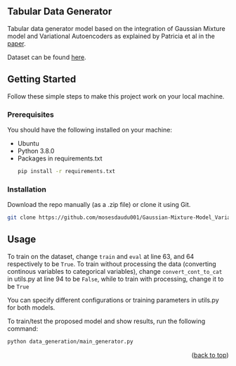 <!-- ABOUT THE PROJECT -->
## Tabular Data Generator

Tabular data generator model based on the integration of Gaussian Mixture model and Variational Autoencoders as explained by Patricia et al in the [paper](https://arxiv.org/pdf/2404.08434). 

Dataset can be found [here](https://www.kaggle.com/datasets/sulianova/cardiovascular-disease-dataset).


<!-- GETTING STARTED -->
## Getting Started
Follow these simple steps to make this project work on your local machine.

### Prerequisites
You should have the following installed on your machine:

* Ubuntu
* Python 3.8.0
* Packages in requirements.txt
  ```sh
  pip install -r requirements.txt
  ```

### Installation

Download the repo manually (as a .zip file) or clone it using Git.
   ```sh
   git clone https://github.com/mosesdaudu001/Gaussian-Mixture-Model_Variational-Autoencoder
   ```


<!-- USAGE EXAMPLES -->
## Usage

To train on the dataset, change `train` and `eval` at line 63, and 64 respectively to be `True`. To train without processing the data (converting continous variables to categorical variables), change `convert_cont_to_cat` in utils.py at line 94 to be `False`, while to train with processing, change it to be `True`

You can specify different configurations or training parameters in utils.py for both models.


To train/test the proposed model and show results, run the following command:
   ```sh
   python data_generation/main_generator.py
   ```

<p align="right">(<a href="#readme-top">back to top</a>)</p>

